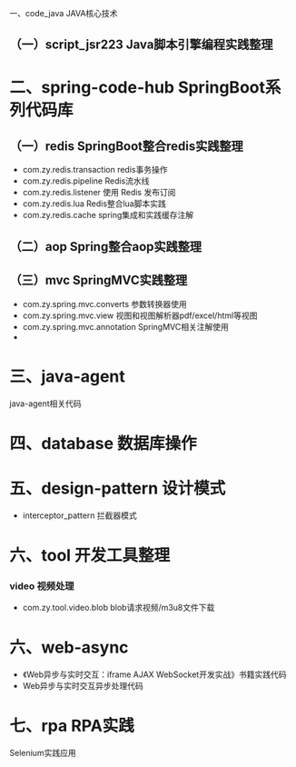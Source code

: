 一、code_java JAVA核心技术
## （一）script_jsr223 Java脚本引擎编程实践整理


# 二、spring-code-hub  SpringBoot系列代码库
## （一）redis SpringBoot整合redis实践整理
- com.zy.redis.transaction redis事务操作
- com.zy.redis.pipeline Redis流水线
- com.zy.redis.listener 使用 Redis 发布订阅
- com.zy.redis.lua Redis整合lua脚本实践
- com.zy.redis.cache spring集成和实践缓存注解
## （二）aop Spring整合aop实践整理

## （三）mvc SpringMVC实践整理
- com.zy.spring.mvc.converts 参数转换器使用
- com.zy.spring.mvc.view 视图和视图解析器pdf/excel/html等视图
- com.zy.spring.mvc.annotation SpringMVC相关注解使用
- 
# 三、java-agent
java-agent相关代码

# 四、database 数据库操作

# 五、design-pattern 设计模式

- interceptor_pattern 拦截器模式


# 六、tool 开发工具整理
### video 视频处理
- com.zy.tool.video.blob blob请求视频/m3u8文件下载




# 六、web-async

- 《Web异步与实时交互：iframe AJAX WebSocket开发实战》书籍实践代码
- Web异步与实时交互异步处理代码


# 七、rpa RPA实践
Selenium实践应用



